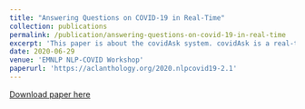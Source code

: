 ```yaml
---
title: "Answering Questions on COVID-19 in Real-Time"
collection: publications
permalink: /publication/answering-questions-on-covid-19-in-real-time
excerpt: 'This paper is about the covidAsk system. covidAsk is a real-time QA system that retrieves answers about COVID-19 in real time.'
date: 2020-06-29
venue: 'EMNLP NLP-COVID Workshop'
paperurl: 'https://aclanthology.org/2020.nlpcovid19-2.1'
---
```


[Download paper here](https://aclanthology.org/2020.nlpcovid19-2.1)

